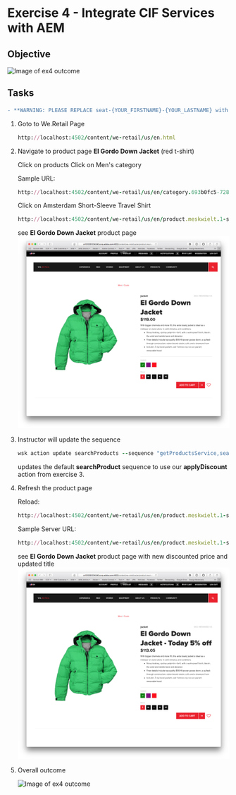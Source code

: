 Exercise 4 - Integrate CIF Services with AEM
============================================

## Objective
![Image of ex4 outcome](https://github.com/Adobe-Marketing-Cloud/adobe-cif-extension-sample/blob/master/Resources/ex4.png)

## Tasks

```diff
- **WARNING: PLEASE REPLACE seat-{YOUR_FIRSTNAME}-{YOUR_LASTNAME} with your firstname and lastname: seat-john-doe**
```

1. Goto to We.Retail Page

    ```ruby
    http://localhost:4502/content/we-retail/us/en.html 
    ```


2. Navigate to product page **El Gordo Down Jacket** (red t-shirt)

    Click on products
    Click on Men's category

    Sample URL:
    ```ruby
    http://localhost:4502/content/we-retail/us/en/category.693b0fc5-7283-4673-a362-589d37fb7b73.html
    ```

    Click on Amsterdam Short-Sleeve Travel Shirt
        
    ```ruby
    http://localhost:4502/content/we-retail/us/en/product.meskwielt.1-s.html
    ```

    see **El Gordo Down Jacket** product page
    ![Orginal Product](ElGordoJacker-original.png)

4. Instructor will update the sequence

    ```ruby
    wsk action update searchProducts --sequence "getProductsService,seat-X-X/applyDiscount,webActionTransformer" --web true
    ```
    
    updates the default **searchProduct** sequence to use our **applyDiscount** action from exercise 3.

5. Refresh the product page
    
    Reload:
    ```ruby
    http://localhost:4502/content/we-retail/us/en/product.meskwielt.1-s.html
    ```

    Sample Server URL:
    ```ruby
    http://localhost:4502/content/we-retail/us/en/product.meskwielt.1-s.html
    ```
    
    see **El Gordo Down Jacket** product page with new discounted price and updated title
    ![Orginal Product](ElGordoJacker-discount.png) 

6. Overall outcome

    ![Image of ex4 outcome](https://github.com/Adobe-Marketing-Cloud/adobe-cif-extension-sample/blob/master/Resources/ex4.png)  
